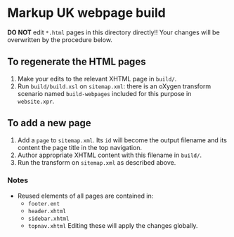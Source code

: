 # Markup UK webpage build

**DO NOT** edit `*.html` pages in this directory directly!! Your changes will be overwritten by the procedure below.


## To regenerate the HTML pages
1. Make your edits to the relevant XHTML page in `build/`.
1. Run `build/build.xsl` on `sitemap.xml`: there is an oXygen transform scenario named `build-webpages` included for this purpose in `website.xpr`.


## To add a new page
1. Add a `page` to `sitemap.xml`. Its `id` will become the output filename and its content the page title in the top navigation.
1. Author appropriate XHTML content with this filename in `build/`.
1. Run the transform on `sitemap.xml` as described above.


### Notes
- Reused elements of all pages are contained in:
	- `footer.ent`
	- `header.xhtml`
	- `sidebar.xhtml`
	- `topnav.xhtml`
Editing these will apply the changes globally.
